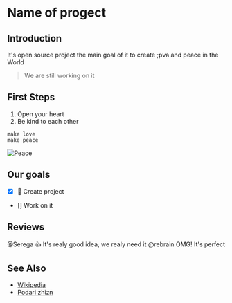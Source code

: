 # Name of progect
## **Introduction**
It's open source project the main goal of it to create ;pva and peace in the World
> We are still working on it
## **First Steps**
1. Open your heart
1. Be kind to each other
```
make love
make peace
```
![Peace](https://clipground.com/images/peace-sign-emoji-clipart-1.jpg)
## **Our goals**
- [x] :dart: Create project
- [] Work on it 
## **Reviews**
@Serega :+1: It's realy good idea, we realy need it
@rebrain OMG! It's perfect
## **See Also**
- [Wikipedia](https://ru.wikipedia.org/wiki/%D0%9B%D1%8E%D0%B1%D0%BE%D0%B2%D1%8C)
- [Podari zhizn](https://podari-zhizn.ru/ru)